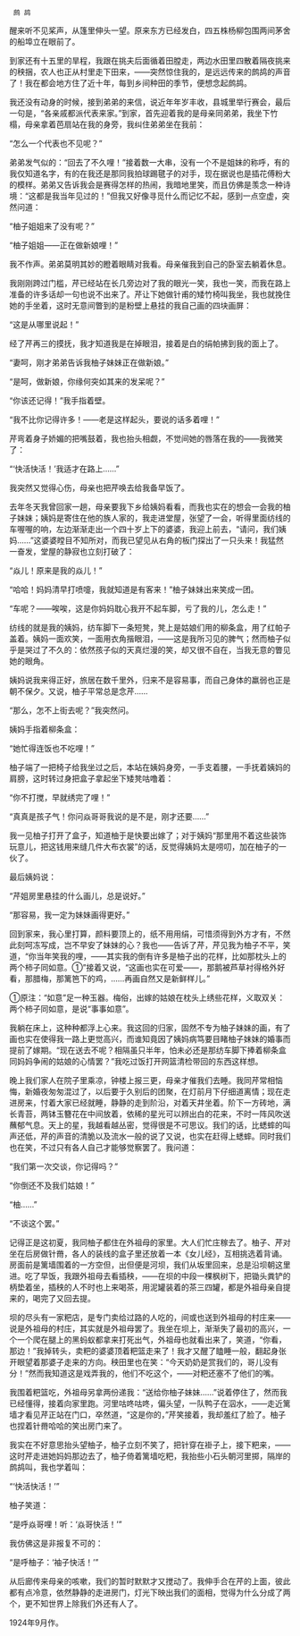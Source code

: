      鹧 鸪 

   醒来听不见桨声，从篷里伸头一望。原来东方已经发白，四五株杨柳包围两间茅舍的船埠立在眼前了。

   到家还有十五里的旱程，我跟在挑夫后面循着田膛走，两边水田里四散着隔夜挑来的秧捆，农人也正从村里走下田来，——突然惊住我的，是远远传来的鹧鸪的声音了！我在都会地方住了近十年，每到乡间种田的季节，便想念起鹧鸪。

   我还没有动身的时候，接到弟弟的来信，说近年年岁丰收，县城里举行赛会，最后一句是，“各亲戚都派代表来家。”到家，首先迎着我的是母亲同弟弟，我坐下竹榻，母亲拿着芭扇站在我的身旁，我纠住弟弟坐在我前：

   “怎么一个代表也不见呢？”

   弟弟发气似的：“回去了不久哩！”接着数一大串，没有一个不是姐妹的称呼，有的我仅知道名字，有的在我还是那同我拍球踢毽子的对手，现在据说也是插花傅粉大的模样。弟弟又告诉我会是赛得怎样的热闹，我暗地里笑，而且仿佛是羡念一种诗境：“这都是我当年见过的！”但我又好像寻觅什么而记忆不起，感到一点空虚，突然问道：

   “柚子姐姐来了没有呢？”

   “柚子姐姐——正在做新娘哩！”

   我不作声。弟弟莫明其妙的瞪着眼睛对我看。母亲催我到自己的卧室去躺着休息。

   我刚刚跨过门槛，芹已经站在长几旁边对了我的眼光一笑，我也一笑，而我在路上准备的许多话却一句也说不出来了。芹让下她做针甫的矮竹椅叫我坐，我也就挽住她的手坐着，这时无意间瞥到的是粉壁上悬挂的我自己画的四块画屏：

   “这是从哪里说起！”

   经了芹再三的摸抚，我才知道我是在掉眼泪，接着是白的绢帕拂到我的面上了。

   “妻呵，刚才弟弟告诉我柚子妹妹正在做新娘。”

   “是呵，做新娘，你缘何突如其来的发呆呢？”

   “你该还记得！”我手指着壁。

   “我不比你记得许多！——老是这样起头，要说的话多着哩！”

   芹弯着身子娇媚的把嘴鼓着，我也抬头相觑，不觉间她的唇落在我的——我微笑了：

   “‘快活快活！’我适才在路上……”

   我突然又觉得心伤，母亲也把芹唤去给我备早饭了。

   去年冬天我曾回家一趟，母亲要我下乡给姨妈看看，而我也实在的想会一会我的柚子妹妹；姨妈是寄住在他的族人家的，我走进堂屋，张望了一会，听得里面纺线的车喔喔的响，左边渐渐走出一个四十岁上下的婆婆，我迎上前去，“请问，我们姨妈……”这婆婆瞠目不知所对，而我已望见从右角的板门探出了一只头来！我猛然一奋发，堂屋的静寂也立刻打破了：

   “焱儿！原来是我的焱儿！”

   “哈哈！妈妈清早打喷嚏，我就知道是有客来！”柚子妹妹出来笑成一团。

   “车呢？——唉唉，这是你妈妈耽心我开不起车脚，亏了我的儿，怎么走！”

   纺线的就是我的姨妈，纺车脚下一条短凳，凳上是姑娘们用的柳条盒，用了红帕子盖着。姨妈一面欢笑，一面用衣角揩眼泪，——这是我所习见的脾气；然而柚子似乎是哭过了不久的：依然孩子似的天真烂漫的笑，却又很不自在，当我无意的瞥见她的眼角。

   姨妈说我来得正好，旅居在数千里外，归来不是容易事，而自己身体的羸弱也正是朝不保夕。又说，柚子平常总是念芹……

   “那么，怎不上街去呢？”我突然问。

   姨妈手指着柳条盒：

   “她忙得连饭也不吃哩！”

   柚子端了一把椅子给我坐过之后，本站在姨妈身旁，一手支着腰，一手抚着姨妈的肩膀，这时转过身把盒子拿起坐下矮凳咕噜着：

   “你不打搅，早就绣完了哩！”

   “真真是孩子气！你问焱哥哥我说的是不是，刚才还要……”

   我一见柚子打开了盒子，知道柚于是快要出嫁了；对于姨妈“那里用不着这些装饰玩意儿，把这钱用来缝几件大布衣裳”的话，反觉得姨妈太是唠叨，加在柚子的一伙了。

   最后姨妈说：

   “芹姐房里悬挂的什么画儿，总是说好。”

   “那容易，我一定为妹妹画得更好。”

   回到家来，我心里打算，颜料要顶上的，纸不用用绢，可惜须得到外方才有，不然此刻呵冻写成，岂不早安了妹妹的心？我也——告诉了芹，芹见我为柚子不平，笑道，“你当年笑我的哩，——其实我的倒有许多是柚子出的花样，比如那枕头上的两个柿子同如意。①”接着又说，“这画也实在可爱——，那鹅被芦草衬得格外好看，那腊梅，那篱笆下的鸡，……再画自然又是新鲜样儿。”

   ①原注：“如意”足一种玉器。梅俗，出嫁的姑娘在枕头上绣些花样，义取双关：两个柿子同如意，是说“事事如意”。

   我躺在床上，这种种都浮上心来。我这回的归家，固然不专为柚子妹妹的画，有了画也实在使得我一路上更觉高兴，而谁知竟因了姨妈病笃要目睹柚子妹妹的婚事而提前了嫁期。“现在送去不呢？相隔虽只半年，怕未必还是那纺车脚下捧着柳条盒同妈妈争闹的姑娘的心情罢？”我吃过饭打开网篮清检带回的东西这样想。

   晚上我们家人在院子里乘凉，钟楼上报三更，母亲才催我们去睡。我同芹常相恼悔，新婚夜匆匆混过了，以后要于久别后的团聚，在灯前月下仔细道离情；现在走进房来，忖着大家已经就睡，静静的走到阶沿，对着天井坐着。阶下一方砖地，满长青苔，两钵玉簪花在中间放着，依稀的星光可以辨出白的花来，不时一阵风吹送蘸郁气息。天上的星，我越看越丛密，觉得很是不可思议。我们的话，比蟋蟀的叫声还低，芹的声音的清脆以及流水一般的说了又说，也实在赶得上蟋蟀。同时我们也在笑，不过只有各人自己才能够觉察罢了。我问道：

   “我们第一次交谈，你记得吗？”

   “你倒还不及我们姑娘！”

   “柚……”

   “不谈这个罢。”

   记得正是这初夏，我同柚子都住在外祖母的家里。大人们忙庄稼去了。柚子、芹对坐在后房做针黹，各人的装线的盒子里还放着一本《女儿经》，互相挑选着背诵。房面前是篱墙围着的一方空但，出但便是河坝，我们从坂里回来，总是沿坝朝这里进。吃了早饭，我跟外祖母去看插秧，——在坝的中段一棵枫树下，把锄头粪铲的柄垫着坐，插秧的人不时也上来喝茶，用泥罐装着的茶三四罐，都是外祖母亲自提来的，喝完了又回去提。

   坝的尽头有一家粑店，是专门卖给过路的人吃的，间或也送到外祖母的村庄来——说是外祖母的村庄，其实就是外祖母罢了。我坐在坝上，渐渐失了最初的高兴，一个一个爬在腿上的黑蚂蚁都拿来打死出气，外祖母也就看出来了，笑道，“你看，那边！”我掉转头，卖粑的婆婆顶着粑篮走来了！我才又醒了瞌睡一般，翻起身张开眼望着那婆子走来的方向。秧田里也在笑：“今天奶奶是赏我们的，哥儿没有分！”然而我知道这是戏弄我的，他们不吃这个，——对粑还塞不了他们的嘴。

   我围着粑篮吃，外祖母另拿两份递我：“送给你柚子妹妹……”说着停住了，然而我已经懂得，接着向家里跑。河里咕咚咕咚，偏头望，一队鸭子在泅水，——走近篱墙才看见芹正站在门口，卒然道，“这是你的，”芹笑接着，我却羞红了脸了。柚子也捏着针黹哈哈的笑出房门来了。

   我实在不好意思抬头望柚子，柚子立刻不笑了，把针穿在褂子上，接下粑来，——这时芹走进她妈妈那边去了，柚子倚着篱墙吃粑，我抬些小石头朝河里掷，隔岸的鹧鸪叫，我也学着叫：

   “‘快活快活！’”

   柚子笑道：

   “是呼焱哥哩！听：‘焱哥快活！’”

   我仿佛这是非报复不可的：

   “是呼柚子：‘袖子快活！’”

   从后廊传来母亲的咳嗽，我们的暂时默默才又搅动了。我伸手合在芹的上面，彼此都有点冷意，依然静静的走进房门，灯光下映出我们的面相，觉得为什么分成了两个，更不知世界上除我们外还有人了。

   1924年9月作。  

